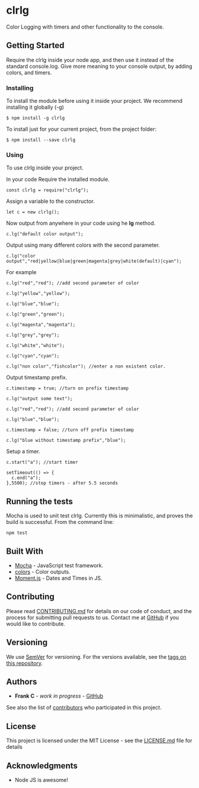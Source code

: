 # clrlg

Color Logging with timers and other functionality to the console.


## Getting Started

Require the clrlg inside your node app, and then use it instead of the standard console.log. Give more meaning to your console output, by adding colors, and timers.

### Installing

To install the module before using it inside your project. We recommend installing it globally (-g)

```
$ npm install -g clrlg 
```

To install just for your current project, from the project folder:

```
$ npm install --save clrlg 
```

### Using

To use clrlg inside your project. 

In your code Require the installed module.

```
const clrlg = require("clrlg");
```

Assign a variable to the constructor.

```
let c = new clrlg();
```

Now output from anywhere in your code using he **lg** method.

```
c.lg("default color output");
```

Output using many different colors with the second parameter.

```
c.lg("color output","red|yellow|blue|green|magenta|grey|white(default)|cyan");
```
For example

```
c.lg("red","red"); //add second parameter of color

c.lg("yellow","yellow");

c.lg("blue","blue");

c.lg("green","green");

c.lg("magenta","magenta");

c.lg("grey","grey");

c.lg("white","white");

c.lg("cyan","cyan");

c.lg("non color","fishcolor"); //enter a non existent color.
```

Output timestamp prefix.

```
c.timestamp = true; //turn on prefix timestamp

c.lg("output some text");

c.lg("red","red"); //add second parameter of color

c.lg("blue","blue");

c.timestamp = false; //turn off prefix timestamp

c.lg("blue without timestamp prefix","blue");
```

Setup a timer.

```
c.start("a"); //start timer

setTimeout(() => {
  c.end("a");
},5500); //stop timers - after 5.5 seconds
```

## Running the tests

Mocha is used to unit test clrlg. Currently this is minimalistic, and proves the build is successful. From the command line:

```
npm test
```

## Built With

* [Mocha](https://mochajs.org/) - JavaScript test framework.
* [colors](https://www.npmjs.com/package/colors) - Color outputs.
* [Moment.js](http://momentjs.com/) - Dates and Times in JS.

## Contributing

Please read [CONTRIBUTING.md](https://gist.github.com/PurpleBooth/b24679402957c63ec426) for details on our code of conduct, and the process for submitting pull requests to us. Contact me at [GitHub](https://github.com/frankc60) if you would like to contribute.

## Versioning

We use [SemVer](http://semver.org/) for versioning. For the versions available, see the [tags on this repository](https://github.com/frankc60/clrlg). 

## Authors

* **Frank C** - *work in progress* - [GitHub](https://github.com/frankc60)

See also the list of [contributors](https://github.com/frankc60/clrlg/contributors) who participated in this project.

## License

This project is licensed under the MIT License - see the [LICENSE.md](LICENSE.md) file for details

## Acknowledgments

* Node JS is awesome!